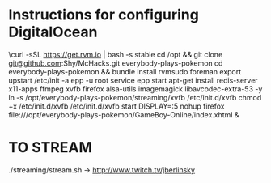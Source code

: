 # Instructions for configuring DigitalOcean

\curl -sSL https://get.rvm.io | bash -s stable
cd /opt && git clone git@github.com:Shy/McHacks.git everybody-plays-pokemon
cd everybody-plays-pokemon && bundle install
rvmsudo foreman export upstart /etc/init -a epp -u root
service epp start
apt-get install redis-server x11-apps ffmpeg xvfb firefox alsa-utils imagemagick libavcodec-extra-53 -y
ln -s /opt/everybody-plays-pokemon/streaming/xvfb /etc/init.d/xvfb
chmod +x /etc/init.d/xvfb
/etc/init.d/xvfb start
DISPLAY=:5 nohup firefox file:///opt/everybody-plays-pokemon/GameBoy-Online/index.xhtml &


# TO STREAM
./streaming/stream.sh -> http://www.twitch.tv/jberlinsky
